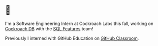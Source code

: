 # 🐣 

I'm a Software Engineering Intern at Cockroach Labs this fall, working on [Cockroach DB](https://github.com/cockroachdb/cockroach) with the [SQL Features](https://github.com/cockroachdb/cockroach/projects/46) team!

Previously I interned with GitHub Education on [GitHub Classroom](http://classroom.github.com/).
